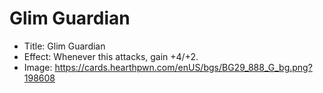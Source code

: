 # Glim Guardian
- Title:  Glim Guardian
- Effect:  Whenever this attacks, gain +4/+2.
- Image:  https://cards.hearthpwn.com/enUS/bgs/BG29_888_G_bg.png?198608
